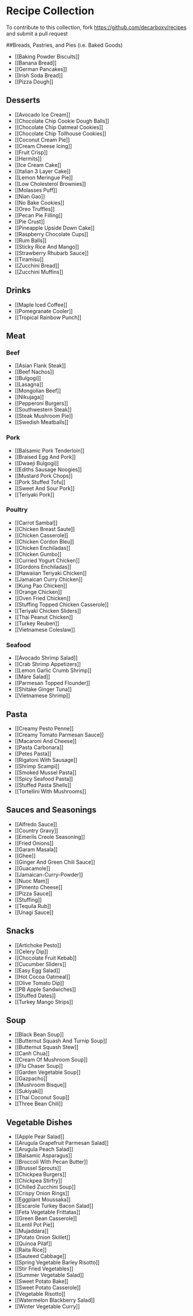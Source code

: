 # Recipe Collection

To contribute to this collection, fork https://github.com/decarboxy/recipes and submit a pull request

##Breads, Pastries, and Pies (i.e. Baked Goods)

* [[Baking Powder Biscuits]]
* [[Banana Bread]]
* [[German Pancakes]]
* [[Irish Soda Bread]]
* [[Pizza Dough]]

## Desserts

* [[Avocado Ice Cream]]
* [[Chocolate Chip Cookie Dough Balls]]
* [[Chocolate Chip Oatmeal Cookies]]
* [[Chocolate Chip Tollhouse Cookies]]
* [[Coconut Cream Pie]]
* [[Cream Cheese Icing]]
* [[Fruit Crisp]]
* [[Hermits]]
* [[Ice Cream Cake]]
* [[Italian 3 Layer Cake]]
* [[Lemon Meringue Pie]]
* [[Low Cholesterol Brownies]]
* [[Molasses Puff]]
* [[Nian Gao]]
* [[No Bake Cookies]]
* [[Oreo Truffles]]
* [[Pecan Pie Filling]]
* [[Pie Crust]]
* [[Pineapple Upside Down Cake]]
* [[Raspberry Chocolate Cups]]
* [[Rum Balls]]
* [[Sticky Rice And Mango]]
* [[Strawberry Rhubarb Sauce]]
* [[Tiramisu]]
* [[Zucchini Bread]]
* [[Zucchini Muffins]]

## Drinks

* [[Maple Iced Coffee]]
* [[Pomegranate Cooler]]
* [[Tropical Rainbow Punch]]

## Meat

### Beef

* [[Asian Flank Steak]]
* [[Beef Nachos]]
* [[Bulgogi]]
* [[Lasagna]]
* [[Mongolian Beef]]
* [[Nikujaga]]
* [[Pepperoni Burgers]]
* [[Southwestern Steak]]
* [[Steak Mushroom Pie]]
* [[Swedish Meatballs]]

### Pork

* [[Balsamic Pork Tenderloin]]
* [[Braised Egg And Pork]]
* [[Dwaeji Bulgogi]]
* [[Ediths Sausage Noogies]]
* [[Mustard Pork Chops]]
* [[Pork Stuffed Tofu]]
* [[Sweet And Sour Pork]]
* [[Teriyaki Pork]]


### Poultry

* [[Carrot Sambal]]
* [[Chicken Breast Saute]]
* [[Chicken Casserole]]
* [[Chicken Cordon Bleu]]
* [[Chicken Enchiladas]]
* [[Chicken Gumbo]]
* [[Curried Yogurt Chicken]]
* [[Gordons Enchiladas]]
* [[Hawaiian Teriyaki Chicken]]
* [[Jamaican Curry Chicken]]
* [[Kung Pao Chicken]]
* [[Orange Chicken]]
* [[Oven Fried Chicken]]
* [[Stuffing Topped Chicken Casserole]]
* [[Teriyaki Chicken Sliders]]
* [[Thai Peanut Chicken]]
* [[Turkey Reuben]]
* [[Vietnamese Coleslaw]]

### Seafood

* [[Avocado Shrimp Salad]]
* [[Crab Shrimp Appetizers]]
* [[Lemon Garlic Crumb Shrimp]]
* [[Mare Salad]]
* [[Parmesan Topped Flounder]]
* [[Shitake Ginger Tuna]]
* [[Vietnamese Shrimp]]

## Pasta

* [[Creamy Pesto Penne]]
* [[Creamy Tomato Parmesan Sauce]]
* [[Macaroni And Cheese]]
* [[Pasta Carbonara]]
* [[Petes Pasta]]
* [[Rigatoni With Sausage]]
* [[Shrimp Scampi]]
* [[Smoked Mussel Pasta]]
* [[Spicy Seafood Pasta]]
* [[Stuffed Pasta Shells]]
* [[Tortellini With Mushrooms]]

## Sauces and Seasonings

* [[Alfredo Sauce]]
* [[Country Gravy]]
* [[Emerils Creole Seasoning]]
* [[Fried Onions]]
* [[Garam Masala]]
* [[Ghee]]
* [[Ginger And Green Chili Sauce]]
* [[Guacamole]]
* [[Jamaican-Curry-Powder]]
* [[Nuoc Mam]]
* [[Pimento Cheese]]
* [[Pizza Sauce]]
* [[Stuffing]]
* [[Tequila Rub]]
* [[Unagi Sauce]]

## Snacks

* [[Artichoke Pesto]]
* [[Celery Dip]]
* [[Chocolate Fruit Kebab]]
* [[Cucumber Sliders]]
* [[Easy Egg Salad]]
* [[Hot Cocoa Oatmeal]]
* [[Olive Tomato Dip]]
* [[PB Apple Sandwiches]]
* [[Stuffed Dates]]
* [[Turkey Mango Strips]]

## Soup

* [[Black Bean Soup]]
* [[Butternut Squash And Turnip Soup]]
* [[Butternut Squash Stew]]
* [[Canh Chua]]
* [[Cream Of Mushroom Soup]]
* [[Flu Chaser Soup]]
* [[Garden Vegetable Soup]]
* [[Gazpacho]]
* [[Mushroom Bisque]]
* [[Sukiyaki]]
* [[Thai Coconut Soup]]
* [[Three Bean Chili]]

## Vegetable Dishes

* [[Apple Pear Salad]]
* [[Arugula Grapefruit Parmesan Salad]]
* [[Arugula Peach Salad]]
* [[Balsamic Asparagus]]
* [[Broccoli With Pecan Butter]]
* [[Brussel Sprouts]]
* [[Chickpea Burgers]]
* [[Chickpea Stirfry]]
* [[Chilled Zucchini Soup]]
* [[Crispy Onion Rings]]
* [[Eggplant Moussaka]]
* [[Escarole Turkey Bacon Salad]]
* [[Feta Vegetable Frittatas]]
* [[Green Bean Casserole]]
* [[Lentil Pot Pie]]
* [[Mujaddara]]
* [[Potato Onion Skillet]]
* [[Quinoa Pilaf]]
* [[Raita Rice]]
* [[Sauteed Cabbage]]
* [[Spring Vegetable Barley Risotto]]
* [[Stir Fried Vegetables]]
* [[Summer Vegetable Salad]]
* [[Sweet Potato Bake]]
* [[Sweet Potato Casserole]]
* [[Vegetable Risotto]]
* [[Watermelon Blackberry Salad]]
* [[Winter Vegetable Curry]]
